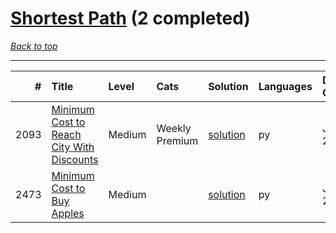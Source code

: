 # [Shortest Path](<https://leetcode.com/tag/Shortest-Path/>) (2 completed)

*[Back to top](<../../README.md>)*

------

|    # | Title                                                                                                                  | Level   | Cats           | Solution                                                             | Languages   | Date Complete   |
|-----:|:-----------------------------------------------------------------------------------------------------------------------|:--------|:---------------|:---------------------------------------------------------------------|:------------|:----------------|
| 2093 | [Minimum Cost to Reach City With Discounts](<https://leetcode.com/problems/minimum-cost-to-reach-city-with-discounts>) | Medium  | Weekly Premium | [solution](<../_2093. Minimum Cost to Reach City With Discounts.md>) | py          | Jul 23, 2024    |
| 2473 | [Minimum Cost to Buy Apples](<https://leetcode.com/problems/minimum-cost-to-buy-apples>)                               | Medium  |                | [solution](<../_2473. Minimum Cost to Buy Apples.md>)                | py          | Jun 29, 2024    |